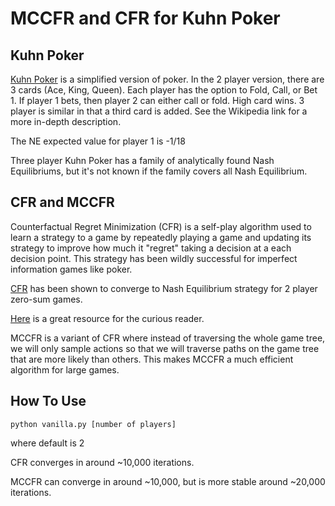 # MCCFR and CFR for Kuhn Poker 

## Kuhn Poker 

[Kuhn Poker](https://en.wikipedia.org/wiki/Kuhn_poker) is a simplified version of poker. In the 2 player version, there are 3 cards (Ace, King, Queen). Each player has the option to Fold, Call, or Bet 1. If player 1 bets, then player 2 can either call or fold. High card wins.  3 player is similar in that a third card is added. See the Wikipedia link for a more in-depth description.

The NE expected value for player 1 is -1/18

Three player Kuhn Poker has a family of analytically found Nash Equilibriums, but it's not known if the family covers all Nash Equilibrium.

## CFR and MCCFR

Counterfactual Regret Minimization (CFR) is a self-play algorithm used to learn a strategy to a game by repeatedly playing a game and updating its strategy to improve how much it "regret" taking a decision at a each decision point. This strategy has been wildly successful for imperfect information games like poker. 

[CFR](https://www.quora.com/What-is-an-intuitive-explanation-of-counterfactual-regret-minimization) has been shown to converge to Nash Equilibrium strategy for 2 player zero-sum games. 

[Here](http://modelai.gettysburg.edu/2013/cfr/cfr.pdf) is a great resource for the curious reader.

MCCFR is a variant of CFR where instead of traversing the whole game tree, we will only sample actions so that we will traverse paths on the game tree that are more likely than others. This makes MCCFR a much efficient algorithm for large games.

## How To Use 

`python vanilla.py [number of players]`

where default is 2

CFR converges in around ~10,000 iterations.

MCCFR can converge in around ~10,000, but is more stable around ~20,000 iterations.